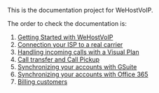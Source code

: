 This is the documentation project for WeHostVoIP. 

The order to check the documentation is:

1. [Getting Started with WeHostVoIP](getting_started.md)
2. [Connection your ISP to a real carrier](connecting_wehostvoip.md)
3. [Handling incoming calls with a Visual Plan](handling_incoming_calls.md)
4. [Call transfer and Call Pickup](handling_transfers.md)
5. [Synchronizing your accounts with GSuite](synchronization-gsuite.md)
6. [Synchronizing your accounts with Office 365](synchronization-azure.md)
7. [Billing customers](billing.md)



